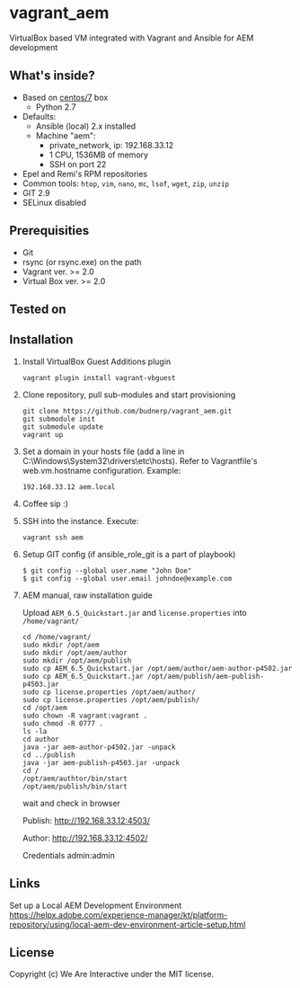 # vagrant_aem
VirtualBox based VM integrated with Vagrant and Ansible for AEM development

## What's inside?
- Based on [centos/7](https://app.vagrantup.com/centos/boxes/7) box
    - Python 2.7
- Defaults: 
    - Ansible (local) 2.x installed 
    - Machine "aem":
        - private_network, ip: 192.168.33.12
        - 1 CPU, 1536MB of memory
        - SSH on port 22
- Epel and Remi's RPM repositories
- Common tools: `htop`, `vim`, `nano`, `mc`, `lsof`, `wget`, `zip`, `unzip`
- GIT 2.9
- SELinux disabled

## Prerequisities
- Git
- rsync (or rsync.exe) on the path
- Vagrant ver. >= 2.0
- Virtual Box ver. >= 2.0

## Tested on

## Installation
1. Install VirtualBox Guest Additions plugin
    ```
    vagrant plugin install vagrant-vbguest
    ```
2. Clone repository, pull sub-modules and start provisioning
    ```
    git clone https://github.com/budnerp/vagrant_aem.git
    git submodule init
    git submodule update
    vagrant up
    ```
3. Set a domain in your hosts file (add a line in C:\Windows\System32\drivers\etc\hosts). Refer to Vagrantfile's web.vm.hostname configuration. Example:
    ```
    192.168.33.12 aem.local
    ```
4. Coffee sip :)
5. SSH into the instance. Execute:
    ```
    vagrant ssh aem
    ```
6. Setup GIT config (if ansible_role_git is a part of playbook)
    ```
    $ git config --global user.name "John Doe"
    $ git config --global user.email johndoe@example.com
    ```
7. AEM manual, raw installation guide

    Upload `AEM_6.5_Quickstart.jar` and `license.properties` into `/home/vagrant/`
    ```
    cd /home/vagrant/ 
    sudo mkdir /opt/aem
    sudo mkdir /opt/aem/author
    sudo mkdir /opt/aem/publish
    sudo cp AEM_6.5_Quickstart.jar /opt/aem/author/aem-author-p4502.jar
    sudo cp AEM_6.5_Quickstart.jar /opt/aem/publish/aem-publish-p4503.jar
    sudo cp license.properties /opt/aem/author/
    sudo cp license.properties /opt/aem/publish/
    cd /opt/aem
    sudo chown -R vagrant:vagrant .
    sudo chmod -R 0777 .
    ls -la
    cd author
    java -jar aem-author-p4502.jar -unpack
    cd ../publish
    java -jar aem-publish-p4503.jar -unpack
    cd /
    /opt/aem/authtor/bin/start
    /opt/aem/publish/bin/start
    ```
    
    wait and check in browser
     
    Publish: http://192.168.33.12:4503/
    
    Author: http://192.168.33.12:4502/
    
    Credentials admin:admin

## Links
Set up a Local AEM Development Environment https://helpx.adobe.com/experience-manager/kt/platform-repository/using/local-aem-dev-environment-article-setup.html

## License
Copyright (c) We Are Interactive under the MIT license.

